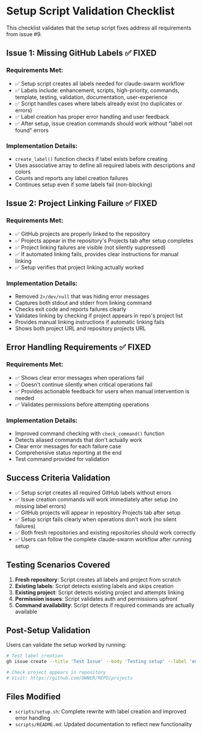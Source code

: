 # Setup Script Validation Checklist

This checklist validates that the setup script fixes address all requirements from issue #9.

## Issue 1: Missing GitHub Labels ✅ FIXED

### Requirements Met:
- ✅ Setup script creates all labels needed for claude-swarm workflow
- ✅ Labels include: enhancement, scripts, high-priority, commands, template, testing, validation, documentation, user-experience
- ✅ Script handles cases where labels already exist (no duplicates or errors)
- ✅ Label creation has proper error handling and user feedback
- ✅ After setup, issue creation commands should work without "label not found" errors

### Implementation Details:
- `create_label()` function checks if label exists before creating
- Uses associative array to define all required labels with descriptions and colors
- Counts and reports any label creation failures
- Continues setup even if some labels fail (non-blocking)

## Issue 2: Project Linking Failure ✅ FIXED

### Requirements Met:
- ✅ GitHub projects are properly linked to the repository
- ✅ Projects appear in the repository's Projects tab after setup completes
- ✅ Project linking failures are visible (not silently suppressed)
- ✅ If automated linking fails, provides clear instructions for manual linking
- ✅ Setup verifies that project linking actually worked

### Implementation Details:
- Removed `2>/dev/null` that was hiding error messages
- Captures both stdout and stderr from linking command
- Checks exit code and reports failures clearly
- Validates linking by checking if project appears in repo's project list
- Provides manual linking instructions if automatic linking fails
- Shows both project URL and repository projects URL

## Error Handling Requirements ✅ FIXED

### Requirements Met:
- ✅ Shows clear error messages when operations fail
- ✅ Doesn't continue silently when critical operations fail
- ✅ Provides actionable feedback for users when manual intervention is needed
- ✅ Validates permissions before attempting operations

### Implementation Details:
- Improved command checking with `check_command()` function
- Detects aliased commands that don't actually work
- Clear error messages for each failure case
- Comprehensive status reporting at the end
- Test command provided for validation

## Success Criteria Validation

- ✅ Setup script creates all required GitHub labels without errors
- ✅ Issue creation commands will work immediately after setup (no missing label errors)
- ✅ GitHub projects will appear in repository Projects tab after setup
- ✅ Setup script fails clearly when operations don't work (no silent failures)
- ✅ Both fresh repositories and existing repositories should work correctly
- ✅ Users can follow the complete claude-swarm workflow after running setup

## Testing Scenarios Covered

1. **Fresh repository**: Script creates all labels and project from scratch
2. **Existing labels**: Script detects existing labels and skips creation
3. **Existing project**: Script detects existing project and attempts linking
4. **Permission issues**: Script validates auth and permissions upfront
5. **Command availability**: Script detects if required commands are actually available

## Post-Setup Validation

Users can validate the setup worked by running:

```bash
# Test label creation
gh issue create --title 'Test Issue' --body 'Testing setup' --label 'enhancement,scripts'

# Check project appears in repository
# Visit: https://github.com/OWNER/REPO/projects
```

## Files Modified

- `scripts/setup.sh`: Complete rewrite with label creation and improved error handling
- `scripts/README.md`: Updated documentation to reflect new functionality
